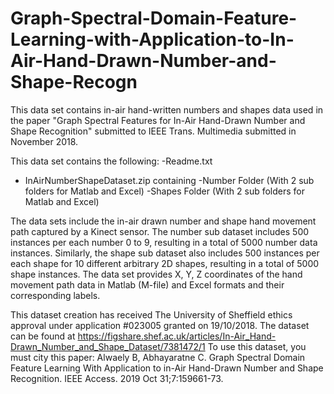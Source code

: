 # Graph-Spectral-Domain-Feature-Learning-with-Application-to-In-Air-Hand-Drawn-Number-and-Shape-Recogn
This data set contains in-air hand-written numbers and shapes data used in the paper "Graph Spectral Features for In-Air Hand-Drawn Number and Shape Recognition" submitted to IEEE Trans. Multimedia submitted in November 2018.

This data set contains the following:
-Readme.txt
- InAirNumberShapeDataset.zip containing
-Number Folder (With 2 sub folders for Matlab and Excel)
-Shapes Folder (With 2 sub folders for Matlab and Excel)

The data sets include the in-air drawn number and shape hand movement path captured by a Kinect sensor. The number sub dataset includes 500 instances per each number 0 to 9, resulting in a total of 5000 number data instances. Similarly, the shape sub dataset also includes 500 instances per each shape for 10 different arbitrary 2D shapes, resulting in a total of 5000 shape instances. The data set provides X, Y, Z coordinates of the hand movement path data in Matlab (M-file) and Excel formats and their corresponding labels. 

This dataset creation has received The University of Sheffield ethics approval under application #023005 granted on 19/10/2018.
The dataset can be found at https://figshare.shef.ac.uk/articles/In-Air_Hand-Drawn_Number_and_Shape_Dataset/7381472/1
To use this dataset, you must city this paper: Alwaely B, Abhayaratne C. Graph Spectral Domain Feature Learning With Application to in-Air Hand-Drawn Number and Shape Recognition. IEEE Access. 2019 Oct 31;7:159661-73.
